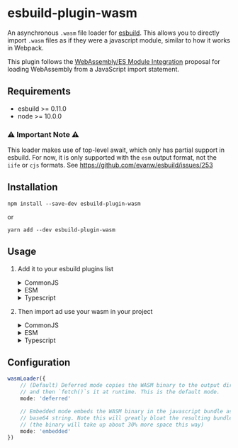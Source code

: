 esbuild-plugin-wasm
===================

An asynchronous `.wasm` file loader for [esbuild](https://esbuild.github.io/). This allows you to directly import `.wasm` files as if they were a javascript module, similar to how it works in Webpack.

This plugin follows the [WebAssembly/ES Module Integration](https://github.com/WebAssembly/esm-integration) proposal for loading WebAssembly from a JavaScript import statement.

## Requirements
- esbuild >= 0.11.0
- node >= 10.0.0

### ⚠️ Important Note ⚠️

This loader makes use of top-level await, which only has partial support in esbuild. For now, it is only supported with the `esm` output format, not the `iife` or `cjs` formats. See https://github.com/evanw/esbuild/issues/253

## Installation

```
npm install --save-dev esbuild-plugin-wasm
```

or

```
yarn add --dev esbuild-plugin-wasm
```

## Usage
1. Add it to your esbuild plugins list

    <details>
    <summary>CommonJS</summary>

    ```js
    // build.js
    const esbuild = require('esbuild')
    const { wasmLoader } = require('esbuild-plugin-wasm')

    esbuild.build({
    ...
    plugins: [
        wasmLoader()
    ]
    ...
    });
    ```

    </details>

    <details>
    <summary>ESM</summary>

    ```js
    // build.js
    import esbuild from 'esbuild'
    import { wasmLoader } from 'esbuild-plugin-wasm'

    esbuild.build({
    ...
    plugins: [
        wasmLoader()
    ]
    ...
    });
    ```

    </details>

    <details>
    <summary>Typescript</summary>

    ```ts
    // build.ts
    import esbuild from 'esbuild'
    import { wasmLoader } from 'esbuild-plugin-wasm'

    esbuild.build({
    ...
    plugins: [
        wasmLoader()
    ]
    ...
    });
    ```

    </details>


2. Then import ad use your wasm in your project


    <details>
    <summary>CommonJS</summary>

    ```js
    // app.js
    const wasm = require("./lib.wasm");

    console(wasm.add(1, 2));
    ```

    </details>

    <details>
    <summary>ESM</summary>

    ```js
    // app.js
    import wasm from "./lib.wasm";

    console(wasm.add(1, 2));
    ```

    </details>

    <details>
    <summary>Typescript</summary>

    ```ts
    // app.ts
    import wasm from "./lib.wasm";

    console(wasm.add(1, 2));
    ```

    </details>


## Configuration

```ts
wasmLoader({
    // (Default) Deferred mode copies the WASM binary to the output directory,
    // and then `fetch()`s it at runtime. This is the default mode.
    mode: 'deferred'

    // Embedded mode embeds the WASM binary in the javascript bundle as a
    // base64 string. Note this will greatly bloat the resulting bundle
    // (the binary will take up about 30% more space this way)
    mode: 'embedded'
})
```
